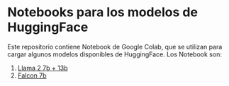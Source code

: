# Notebooks para los modelos de HuggingFace
Este repositorio contiene Notebook de Google Colab, que se utilizan para cargar algunos modelos disponibles de HuggingFace. 
Los Notebook son:
1. [Llama 2 7b + 13b](https://github.com/gitorivera/HuggingFace_models_in_Colab/blob/main/Hugging_Face_Llama.ipynb) 
2. [Falcon 7b](https://github.com/gitorivera/HuggingFace_models_in_Colab/blob/main/HuggingFace_Falcon.ipynb)
